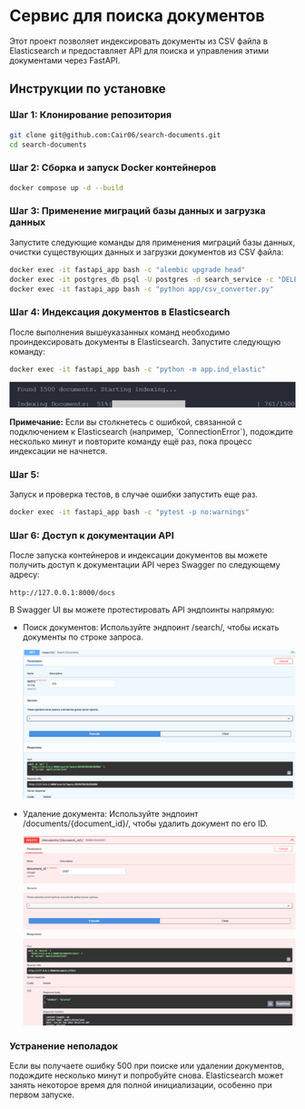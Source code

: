 # Сервис для поиска документов

Этот проект позволяет индексировать документы из CSV файла в Elasticsearch и предоставляет API для поиска и управления этими документами через FastAPI.

## Инструкции по установке

### Шаг 1: Клонирование репозитория

```bash
git clone git@github.com:Cair06/search-documents.git
cd search-documents
```

### Шаг 2: Сборка и запуск Docker контейнеров

```bash
docker compose up -d --build
```

### Шаг 3: Применение миграций базы данных и загрузка данных

Запустите следующие команды для применения миграций базы данных, очистки существующих данных и загрузки документов из CSV файла:

```bash
docker exec -it fastapi_app bash -c "alembic upgrade head"
docker exec -it postgres_db psql -U postgres -d search_service -c "DELETE FROM documents;"
docker exec -it fastapi_app bash -c "python app/csv_converter.py"
```

### Шаг 4: Индексация документов в Elasticsearch

После выполнения вышеуказанных команд необходимо проиндексировать документы в Elasticsearch. Запустите следующую команду:

```bash
docker exec -it fastapi_app bash -c "python -m app.ind_elastic"
```

![Загрузка документов](imgs/downloading.jpg)

**Примечание:** Если вы столкнетесь с ошибкой, связанной с подключением к Elasticsearch (например, \`ConnectionError\`), подождите несколько минут и повторите команду ещё раз, пока процесс индексации не начнется.

### Шаг 5:

Запуск и проверка тестов, в случае ошибки запустить еще раз.
```bash
docker exec -it fastapi_app bash -c "pytest -p no:warnings"
```

### Шаг 6: Доступ к документации API

После запуска контейнеров и индексации документов вы можете получить доступ к документации API через Swagger по следующему адресу:

`http://127.0.0.1:8000/docs`

В Swagger UI вы можете протестировать API эндпоинты напрямую:

-   Поиск документов: Используйте эндпоинт /search/, чтобы искать документы по строке запроса.

    ![Поиск документов](imgs/search.jpg)

-   Удаление документа: Используйте эндпоинт /documents/{document_id}/, чтобы удалить документ по его ID.

    ![Удаление документов](imgs/delete.jpg)

### Устранение неполадок

Если вы получаете ошибку 500 при поиске или удалении документов, подождите несколько минут и попробуйте снова.
Elasticsearch может занять некоторое время для полной инициализации, особенно при первом запуске.
